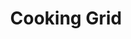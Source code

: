 ---
title: "Cooking Grid"
description: "SSHP001"
draft: false
image1 : 
  - name : "images/portfolio/cooking-grid/ufhp1-ss_Edit.jpg"
bg_image: "images/grid_group.jpg"
category: "Cooking Grid"
information:
  - label : "Item"
    info : "SSHP001"
  - label : "Description"
    info : 'SS OVAL HEAT PLATE'
  - label : "Material"
    info : "Stainless steel"
---